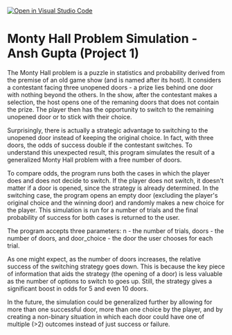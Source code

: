 [![Open in Visual Studio Code](https://classroom.github.com/assets/open-in-vscode-f059dc9a6f8d3a56e377f745f24479a46679e63a5d9fe6f495e02850cd0d8118.svg)](https://classroom.github.com/online_ide?assignment_repo_id=7324201&assignment_repo_type=AssignmentRepo)
# Monty Hall Problem Simulation - Ansh Gupta (Project 1)

The Monty Hall problem is a puzzle in statistics and
probability derived from the premise of an old game show (and is
named after its host). It considers a contestant facing
three unopened doors - a prize lies behind one door with nothing
beyond the others. In the show, after the contestant makes a
selection, the host opens one of the remaning doors that does not
contain the prize. The player then has the opportunity to switch
to the remaining unopened door or to stick with their choice.

Surprisingly, there is actually a strategic advantage to switching
to the unopened door instead of keeping the original choice. In fact,
with three doors, the odds of success double if the contestant switches.
To understand this unexpected result, this program simulates the result
of a generalized Monty Hall problem with a free number of doors.

To compare odds, the program runs both the cases in which the player does
and does not decide to switch. If the player does not switch, it doesn't
matter if a door is opened, since the strategy is already determined. In
the switching case, the program opens an empty door (excluding the player's 
original choice and the winning door) and randomly makes a new choice for 
the player. This simulation is run for a number of trials and the final
probability of success for both cases is returned to the user.

The program accepts three parameters: n - the number of trials, doors - the
number of doors, and door_choice - the door the user chooses for each trial.

As one might expect, as the number of doors increases, the relative
success of the switching strategy goes down. This is because the key piece
of information that aids the strategy (the opening of a door) is less
valuable as the number of options to switch to goes up. Still, the
strategy gives a significant boost in odds for 5 and even 10 doors.

In the future, the simulation could be generalized further by allowing
for more than one successful door, more than one choice by the player,
and by creating a non-binary situation in which each door could have
one of multiple (>2) outcomes instead of just success or failure.